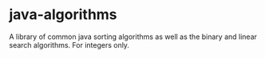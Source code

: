 # java-algorithms
A library of common java sorting algorithms as well as the binary and linear search algorithms. For integers only.
